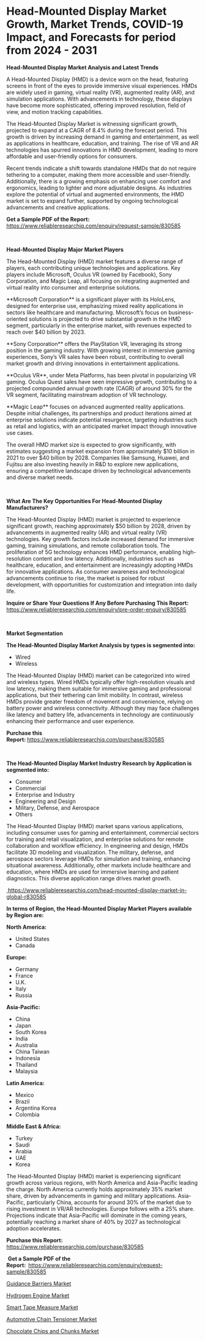 <p><h1>Head-Mounted Display Market Growth, Market Trends, COVID-19 Impact, and Forecasts for period from 2024 - 2031</h1></p><p><strong>Head-Mounted Display Market Analysis and Latest Trends</strong></p>
<p><p>A Head-Mounted Display (HMD) is a device worn on the head, featuring screens in front of the eyes to provide immersive visual experiences. HMDs are widely used in gaming, virtual reality (VR), augmented reality (AR), and simulation applications. With advancements in technology, these displays have become more sophisticated, offering improved resolution, field of view, and motion tracking capabilities.</p><p>The Head-Mounted Display Market is witnessing significant growth, projected to expand at a CAGR of 8.4% during the forecast period. This growth is driven by increasing demand in gaming and entertainment, as well as applications in healthcare, education, and training. The rise of VR and AR technologies has spurred innovations in HMD development, leading to more affordable and user-friendly options for consumers.</p><p>Recent trends indicate a shift towards standalone HMDs that do not require tethering to a computer, making them more accessible and user-friendly. Additionally, there is a growing emphasis on enhancing user comfort and ergonomics, leading to lighter and more adjustable designs. As industries explore the potential of virtual and augmented environments, the HMD market is set to expand further, supported by ongoing technological advancements and creative applications.</p></p>
<p><strong>Get a Sample PDF of the Report:&nbsp;</strong> <a href="https://www.reliableresearchiq.com/enquiry/request-sample/830585?utm_campaign=1087&utm_medium=2&utm_source=Github&utm_content=ia&utm_term=18122024&utm_id=head-mounted-display">https://www.reliableresearchiq.com/enquiry/request-sample/830585</a></p>
<p>&nbsp;</p>
<p><strong>Head-Mounted Display Major Market Players</strong></p>
<p><p>The Head-Mounted Display (HMD) market features a diverse range of players, each contributing unique technologies and applications. Key players include Microsoft, Oculus VR (owned by Facebook), Sony Corporation, and Magic Leap, all focusing on integrating augmented and virtual reality into consumer and enterprise solutions.</p><p>**Microsoft Corporation** is a significant player with its HoloLens, designed for enterprise use, emphasizing mixed reality applications in sectors like healthcare and manufacturing. Microsoft’s focus on business-oriented solutions is projected to drive substantial growth in the HMD segment, particularly in the enterprise market, with revenues expected to reach over $40 billion by 2023.</p><p>**Sony Corporation** offers the PlayStation VR, leveraging its strong position in the gaming industry. With growing interest in immersive gaming experiences, Sony’s VR sales have been robust, contributing to overall market growth and driving innovations in entertainment applications.</p><p>**Oculus VR**, under Meta Platforms, has been pivotal in popularizing VR gaming. Oculus Quest sales have seen impressive growth, contributing to a projected compounded annual growth rate (CAGR) of around 30% for the VR segment, facilitating mainstream adoption of VR technology.</p><p>**Magic Leap** focuses on advanced augmented reality applications. Despite initial challenges, its partnerships and product iterations aimed at enterprise solutions indicate potential resurgence, targeting industries such as retail and logistics, with an anticipated market impact through innovative use cases.</p><p>The overall HMD market size is expected to grow significantly, with estimates suggesting a market expansion from approximately $10 billion in 2021 to over $40 billion by 2028. Companies like Samsung, Huawei, and Fujitsu are also investing heavily in R&D to explore new applications, ensuring a competitive landscape driven by technological advancements and diverse market needs.</p></p>
<p>&nbsp;</p>
<p><strong>What Are The Key Opportunities For Head-Mounted Display Manufacturers?</strong></p>
<p><p>The Head-Mounted Display (HMD) market is projected to experience significant growth, reaching approximately $50 billion by 2028, driven by advancements in augmented reality (AR) and virtual reality (VR) technologies. Key growth factors include increased demand for immersive gaming, training simulations, and remote collaboration tools. The proliferation of 5G technology enhances HMD performance, enabling high-resolution content and low latency. Additionally, industries such as healthcare, education, and entertainment are increasingly adopting HMDs for innovative applications. As consumer awareness and technological advancements continue to rise, the market is poised for robust development, with opportunities for customization and integration into daily life.</p></p>
<p><strong>Inquire or Share Your Questions If Any Before Purchasing This Report:</strong> <a href="https://www.reliableresearchiq.com/enquiry/pre-order-enquiry/830585?utm_campaign=1087&utm_medium=2&utm_source=Github&utm_content=ia&utm_term=18122024&utm_id=head-mounted-display">https://www.reliableresearchiq.com/enquiry/pre-order-enquiry/830585</a></p>
<p>&nbsp;</p>
<p><strong>Market Segmentation</strong></p>
<p><strong>The Head-Mounted Display Market Analysis by types is segmented into:</strong></p>
<p><ul><li>Wired</li><li>Wireless</li></ul></p>
<p><p>The Head-Mounted Display (HMD) market can be categorized into wired and wireless types. Wired HMDs typically offer high-resolution visuals and low latency, making them suitable for immersive gaming and professional applications, but their tethering can limit mobility. In contrast, wireless HMDs provide greater freedom of movement and convenience, relying on battery power and wireless connectivity. Although they may face challenges like latency and battery life, advancements in technology are continuously enhancing their performance and user experience.</p></p>
<p><strong>Purchase this Report:&nbsp;</strong><a href="https://www.reliableresearchiq.com/purchase/830585?utm_campaign=1087&utm_medium=2&utm_source=Github&utm_content=ia&utm_term=18122024&utm_id=head-mounted-display">https://www.reliableresearchiq.com/purchase/830585</a></p>
<p>&nbsp;</p>
<p><strong>The Head-Mounted Display Market Industry Research by Application is segmented into:</strong></p>
<p><ul><li>Consumer</li><li>Commercial</li><li>Enterprise and Industry</li><li>Engineering and Design</li><li>Military, Defense, and Aerospace</li><li>Others</li></ul></p>
<p><p>The Head-Mounted Display (HMD) market spans various applications, including consumer uses for gaming and entertainment, commercial sectors for training and retail visualization, and enterprise solutions for remote collaboration and workflow efficiency. In engineering and design, HMDs facilitate 3D modeling and visualization. The military, defense, and aerospace sectors leverage HMDs for simulation and training, enhancing situational awareness. Additionally, other markets include healthcare and education, where HMDs are used for immersive learning and patient diagnostics. This diverse application range drives market growth.</p></p>
<p><a href="https://www.reliableresearchiq.com/head-mounted-display-market-in-global-r830585?utm_campaign=1087&utm_medium=2&utm_source=Github&utm_content=ia&utm_term=18122024&utm_id=head-mounted-display">&nbsp;https://www.reliableresearchiq.com/head-mounted-display-market-in-global-r830585</a></p>
<p><strong>In terms of Region, the Head-Mounted Display Market Players available by Region are:</strong></p>
<p>
    <p> <strong> North America: </strong>
        <ul>
            <li>United States</li>
            <li>Canada</li>
        </ul>
        </p> 
    <p> <strong> Europe: </strong>
        <ul>
            <li>Germany</li>
            <li>France</li>
            <li>U.K.</li>
            <li>Italy</li>
            <li>Russia</li>
        </ul>
        </p> 
    <p> <strong> Asia-Pacific: </strong>
        <ul>
            <li>China</li>
            <li>Japan</li>
            <li>South Korea</li>
            <li>India</li>
            <li>Australia</li>
            <li>China Taiwan</li>
            <li>Indonesia</li>
            <li>Thailand</li>
            <li>Malaysia</li>
        </ul>
        </p> 
    <p> <strong> Latin America: </strong>
        <ul>
            <li>Mexico</li>
            <li>Brazil</li>
            <li>Argentina Korea</li>
            <li>Colombia</li>
        </ul>
        </p> 
    <p> <strong> Middle East & Africa: </strong>
        <ul>
            <li>Turkey</li>
            <li>Saudi</li>
            <li>Arabia</li>
            <li>UAE</li>
            <li>Korea</li>
        </ul>
    </p>
    </p>
<p><p>The Head-Mounted Display (HMD) market is experiencing significant growth across various regions, with North America and Asia-Pacific leading the charge. North America currently holds approximately 35% market share, driven by advancements in gaming and military applications. Asia-Pacific, particularly China, accounts for around 30% of the market due to rising investment in VR/AR technologies. Europe follows with a 25% share. Projections indicate that Asia-Pacific will dominate in the coming years, potentially reaching a market share of 40% by 2027 as technological adoption accelerates.</p></p>
<p><strong>Purchase this Report: </strong><a href="https://www.reliableresearchiq.com/purchase/830585?utm_campaign=1087&utm_medium=2&utm_source=Github&utm_content=ia&utm_term=18122024&utm_id=head-mounted-display">https://www.reliableresearchiq.com/purchase/830585</a></p>
<p>&nbsp;<strong>Get a Sample PDF of the Report:&nbsp;&nbsp;</strong><a href="https://www.reliableresearchiq.com/enquiry/request-sample/830585?utm_campaign=1087&utm_medium=2&utm_source=Github&utm_content=ia&utm_term=18122024&utm_id=head-mounted-display">https://www.reliableresearchiq.com/enquiry/request-sample/830585</a></p>
<p><strong></strong></p>
<p><p><a href="https://github.com/manesros8/Market-Research-Report-List-1/blob/main/guidance-barriers-market.md?utm_campaign=1087&utm_medium=2&utm_source=Github&utm_content=ia&utm_term=18122024&utm_id=head-mounted-display">Guidance Barriers Market</a></p><p><a href="https://www.linkedin.com/pulse/hydrogen-engine-industry-report-examines-recent-innovations-hi0pf?utm_campaign=1087&utm_medium=2&utm_source=Github&utm_content=ia&utm_term=18122024&utm_id=head-mounted-display">Hydrogen Engine Market</a></p><p><a href="https://www.linkedin.com/pulse/analyzing-smart-tape-measure-market-trends-size-share-projected-hxzte?utm_campaign=1087&utm_medium=2&utm_source=Github&utm_content=ia&utm_term=18122024&utm_id=head-mounted-display">Smart Tape Measure Market</a></p><p><a href="https://github.com/ulyssacrayne00231/Market-Research-Report-List-1/blob/main/automotive-chain-tensioner-market.md?utm_campaign=1087&utm_medium=2&utm_source=Github&utm_content=ia&utm_term=18122024&utm_id=head-mounted-display">Automotive Chain Tensioner Market</a></p><p><a href="https://www.linkedin.com/pulse/chocolate-chips-chunks-market-expansion-comprehensive-analysis-xdnwe?utm_campaign=1087&utm_medium=2&utm_source=Github&utm_content=ia&utm_term=18122024&utm_id=head-mounted-display">Chocolate Chips and Chunks Market</a></p></p>